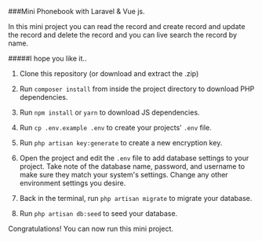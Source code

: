 ###Mini Phonebook with Laravel & Vue js.

In this mini project you can read the record and create record and update the record and delete the record and you can live search the record by name.

#####I hope you like it..

1. Clone this repository (or download and extract the .zip)

2. Run `composer install` from inside the project directory to download PHP dependencies.

3. Run `npm install` or `yarn` to download JS dependencies.

4. Run `cp .env.example .env` to create your projects' `.env` file.

5. Run `php artisan key:generate` to create a new encryption key.

6. Open the project and edit the `.env` file to add database settings to your project. Take note of the database name, password, and username to make sure they match your system's settings. Change any other environment settings you desire.

7. Back in the terminal, run `php artisan migrate` to migrate your database.
8. Run `php artisan db:seed` to seed your database.

Congratulations! You can now run this mini project.